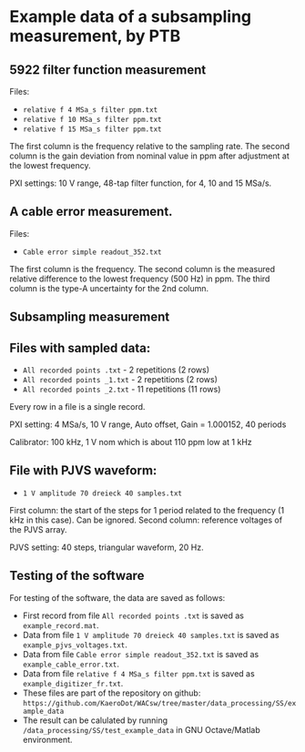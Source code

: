 # Example data of a subsampling measurement, by PTB

## 5922 filter function measurement
Files:

- `relative f 4 MSa_s filter ppm.txt`
- `relative f 10 MSa_s filter ppm.txt`
- `relative f 15 MSa_s filter ppm.txt`

The first column is the frequency relative to the sampling rate.
The second column is the gain deviation from nominal value in ppm after adjustment at the lowest frequency.

PXI settings: 10 V range, 48-tap filter function, for 4, 10 and 15  MSa/s.

## A cable error measurement. 
Files:

- `Cable error simple readout_352.txt`

The first column is the frequency.
The second column is the measured relative difference to the lowest frequency (500 Hz) in ppm.
The third column is the type-A uncertainty for the 2nd column.

## Subsampling measurement
## Files with sampled data:

- `All recorded points .txt`   -  2 repetitions (2 rows)
- `All recorded points _1.txt` -  2 repetitions (2 rows)
- `All recorded points _2.txt` - 11 repetitions (11 rows)

Every row in a file is a single record.

PXI setting: 4 MSa/s, 10 V range, Auto offset, Gain = 1.000152, 40 periods 

Calibrator:  100 kHz, 1 V nom which is about 110 ppm low at 1 kHz

## File with PJVS waveform:

- `1 V amplitude 70 dreieck 40 samples.txt`

First column: the start of the steps for 1 period related to the frequency (1 kHz in this case). Can be ignored. 
Second column: reference voltages of the PJVS array.

PJVS setting: 40 steps, triangular waveform, 20 Hz.

## Testing of the software
For testing of the software, the data are saved as follows:

- First record from file `All recorded points .txt` is saved as `example_record.mat`.
- Data from file `1 V amplitude 70 dreieck 40 samples.txt` is saved as `example_pjvs_voltages.txt`.
- Data from file `Cable error simple readout_352.txt` is saved as `example_cable_error.txt`.
- Data from file `relative f 4 MSa_s filter ppm.txt` is saved as `example_digitizer_fr.txt`.
- These files are part of the repository on github: `https://github.com/KaeroDot/WACsw/tree/master/data_processing/SS/example_data`
- The result can be calulated by running `/data_processing/SS/test_example_data` in GNU Octave/Matlab environment.
